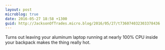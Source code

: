 ```yaml
---
layout: post
microblog: true
date: 2016-05-27 18:58 +1300
guid: http://JacksonOfTrades.micro.blog/2016/05/27/t736074032303378436.html
---
```

Turns out leaving your aluminum laptop running at nearly 100% CPU inside your backpack makes the thing really hot.
